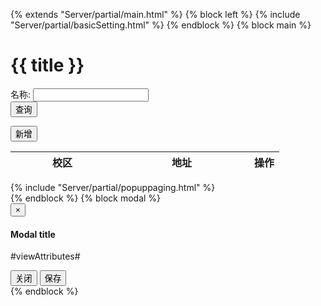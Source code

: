 {% extends "Server/partial/main.html" %} {% block left %} {% include "Server/partial/basicSetting.html" %} {% endblock %} {% block main %}
<div class="title">
    <h1>
        {{ title }}
    </h1>
</div>
<div class="panel panel-default mainModal">
    <div class="panel-body">
        <form id="InfoSearch">
            <div class="row form-horizontal">
                <div class="col-md-6">
                    <div class="form-group">
                        <label for="Name" class="control-label">名称:</label>
                        <input type="text" maxlength="30" class="form-control" name="Name" id="Name">
                    </div>
                </div>
                <div class="col-md-6">
                    <button type="button" id="btnSearch" class="btn btn-primary panelButton">查询</button>
                </div>
            </div>
        </form>
    </div>
</div>
<div class="toolbar">
    <div class="toolbar-list">
        <button id="btnAdd" class="btn btn-default btn-sm">新增</button>
    </div>
</div>
<div class="content mainModal">
    <table class="table table-striped">
        <thead>
            <tr>
                <th style="width:150px;">校区</th>
                <th style="width:200px;">地址</th>
                <th>操作</th>
            </tr>
        </thead>
        <tbody id="gridBody">
        </tbody>
    </table>
</div>
<div id="mainModal">
 {% include "Server/partial/popuppaging.html" %}
</div>
{% endblock %} {% block modal %}
<!-- Modal -->
<div class="modal fade bs-example-modal-sm" id="myModal" tabindex="-1" role="dialog" aria-labelledby="myModalLabel">
    <div class="modal-dialog modal-sm" role="document">
        <div class="modal-content">
            <div class="modal-header">
                <button type="button" class="close" data-dismiss="modal" aria-label="Close"><span aria-hidden="true">&times;</span></button>
                <h4 class="modal-title" id="myModalLabel">Modal title</h4>
            </div>
            <div class="modal-body">
                <form>
                    #viewAttributes#
                    <input type="hidden" class="form-control" name="id" id="id">
                </form>
            </div>
            <div class="modal-footer">
                <button type="button" class="btn btn-default" data-dismiss="modal">关闭</button>
                <button type="button" id="btnSave" class="btn btn-primary">保存</button>
            </div>
        </div>
    </div>
</div>
<script type="text/javascript" src="/default/assets/js/Server/#name#List.js"></script>
{% endblock %}